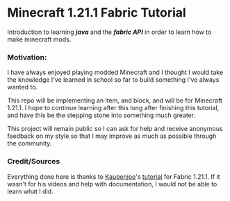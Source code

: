 # Minecraft 1.21.1 Fabric Tutorial

Introduction to learning **_java_** and the **_fabric API_** in order to learn how to make minecraft mods.

### **Motivation:**

I have always enjoyed playing modded Minecraft and I thought I would take the knowledge I've learned in school so far to build something I've always wanted to. 

This repo will be implementing an item, and block, and will be for Minecraft 1.21.1. I hope to continue learning after this long after finishing this tutorial, and have this be the stepping stone into something much greater.

This project will remain public so I can ask for help and receive anonymous feedback on my style so that I may improve as much as possible through the community.

### **Credit/Sources**
Everything done here is thanks to [Kaupenjoe]((https://linktr.ee/kaupenjoe))'s [tutorial](https://youtu.be/oU8-qV-ZtUY?si=A5rsTwOmj60DuNg-) for Fabric 1.21.1. If it wasn't for his videos and help with documentation, I would not be able to learn what I did.
